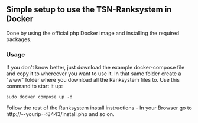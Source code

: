 ## Simple setup to use the TSN-Ranksystem in Docker
Done by using the official php Docker image and installing the required packages.

### Usage
If you don't know better, just download the example docker-compose file and copy it to whereever you want to use it. 
In that same folder create a "www" folder where you download all the Ranksystem files to.
Use this command to start it up:

    sudo docker compose up -d

Follow the rest of the Ranksystem install instructions - In your Browser go to http://--yourip--:8443/install.php and so on.